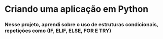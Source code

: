 <h1>Criando uma aplicação em Python</h1>

<h3>Nesse projeto, aprendi sobre o uso de estruturas condicionais, repetições como (IF, ELIF, ELSE, FOR E TRY) </h3>
